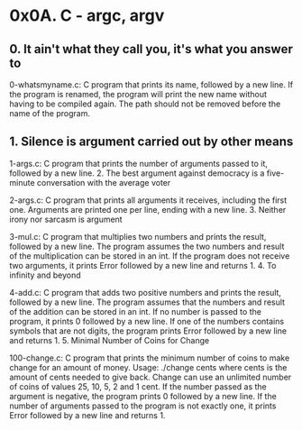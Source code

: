 # 0x0A. C - argc, argv

## 0. It ain't what they call you, it's what you answer to

0-whatsmyname.c: C program that prints its name, followed by a new line.
If the program is renamed, the program will print the new name without having to be compiled again.
The path should not be removed before the name of the program.
## 1. Silence is argument carried out by other means

1-args.c: C program that prints the number of arguments passed to it, followed by a new line.
2. The best argument against democracy is a five-minute conversation with the average voter

2-args.c: C program that prints all arguments it receives, including the first one.
Arguments are printed one per line, ending with a new line.
3. Neither irony nor sarcasm is argument

3-mul.c: C program that multiplies two numbers and prints the result, followed by a new line.
The program assumes the two numbers and result of the multiplication can be stored in an int.
If the program does not receive two arguments, it prints Error followed by a new line and returns 1.
4. To infinity and beyond

4-add.c: C program that adds two positive numbers and prints the result, followed by a new line.
The program assumes that the numbers and result of the addition can be stored in an int.
If no number is passed to the program, it prints 0 followed by a new line.
If one of the numbers contains symbols that are not digits, the program prints Error followed by a new line and returns 1.
5. Minimal Number of Coins for Change

100-change.c: C program that prints the minimum number of coins to make change for an amount of money.
Usage: ./change cents where cents is the amount of cents needed to give back.
Change can use an unlimited number of coins of values 25, 10, 5, 2 and 1 cent.
If the number passed as the argument is negative, the program prints 0 followed by a new line.
If the number of arguments passed to the program is not exactly one, it prints Error followed by a new line and returns 1.

